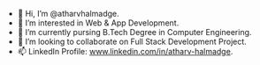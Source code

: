 - 👋 Hi, I’m @atharvhalmadge.
- 👀 I’m interested in Web & App Development.
- 🌱 I’m currently pursing B.Tech Degree in Computer Engineering.
- 💞️ I’m looking to collaborate on Full Stack Development Project.
- 📫 LinkedIn Profile: www.linkedin.com/in/atharv-halmadge.

<!---
atharvhalmadge/atharvhalmadge is a ✨ special ✨ repository because its `README.md` (this file) appears on your GitHub profile.
You can click the Preview link to take a look at your changes.
--->
